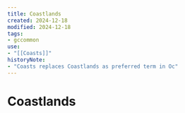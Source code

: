 ```yaml
---
title: Coastlands
created: 2024-12-18
modified: 2024-12-18
tags:
- gccommon
use: 
- "[[Coasts]]"
historyNote:
- "Coasts replaces Coastlands as preferred term in Oc"
---
```

# Coastlands
